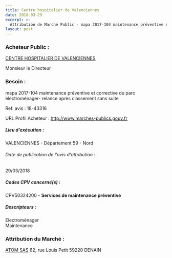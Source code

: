 ```yaml
---
title: Centre hospitalier de Valenciennes
date: 2018-03-29
excerpt: >-
  Attribution de Marché Public - mapa 2017-104 maintenance préventive et corrective du parc électroménager- relance après classement sans suite
layout: post
---
```


### Acheteur Public : 
<a href="/acheteur-138/siren-265906735"> CENTRE HOSPITALIER DE VALENCIENNES</a><br/>

Monsieur le Directeur





### Besoin :

mapa 2017-104 maintenance préventive et corrective du parc électroménager- relance après classement sans suite

Ref. avis : 18-43316

URL Profil Acheteur : http://www.marches-publics.gouv.fr

##### Lieu d'exécution :

VALENCIENNES - Département 59 - Nord

###### Date de publication de l'avis d'attribution : 
29/03/2018

##### Codes CPV concerné(s) :
CPV50324200 - **Services de maintenance préventive** <br/>

##### Descripteurs :
Electroménager <br/>
Maintenance <br/>

### Attribution du Marché :
<a href="/entreprise-557/siren-415126895"> ATOM SAS</a>    62, rue Louis Petit 59220 DENAIN <br/>
